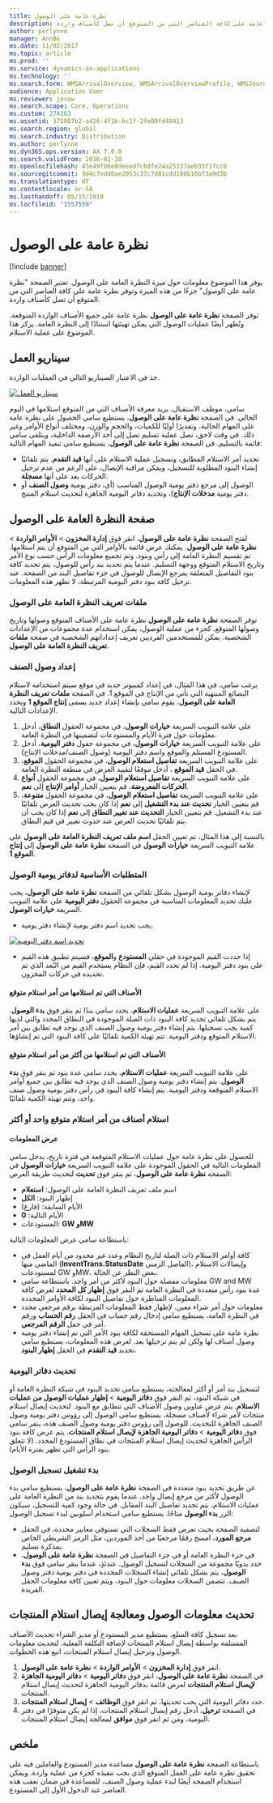 ```yaml
---
title: نظرة عامة على الوصول
description: يوفر هذا الموضوع معلومات حول ميزة النظرة العامة على الوصول. تعتبر الصفحة "نظرة عامة على الوصول" جزءًا من هذه الميزة وتوفر نظرة عامة على كافة العناصر التي من المتوقع أن تصل كأصناف واردة.
author: perlynne
manager: AnnBe
ms.date: 11/02/2017
ms.topic: article
ms.prod: ''
ms.service: dynamics-ax-applications
ms.technology: ''
ms.search.form: WMSArrivalOverview, WMSArrivalOverviewProfile, WMSJournalTable
audience: Application User
ms.reviewer: josaw
ms.search.scope: Core, Operations
ms.custom: 274363
ms.assetid: 375807b2-a426-4f1b-bc1f-2fe00fd48413
ms.search.region: global
ms.search.industry: Distribution
ms.author: perlynne
ms.dyn365.ops.version: AX 7.0.0
ms.search.validFrom: 2016-02-28
ms.openlocfilehash: 43e49fb6e8deead7c6dfe24a25337aeb35f1fcc0
ms.sourcegitcommit: 9d4c7edd0ae2053c37c7d81cdd180b16bf3a9d3b
ms.translationtype: HT
ms.contentlocale: ar-SA
ms.lasthandoff: 05/15/2019
ms.locfileid: "1557559"
---
```

# <a name="arrival-overview"></a>نظرة عامة على الوصول

[!include [banner](../includes/banner.md)]

يوفر هذا الموضوع معلومات حول ميزة النظرة العامة على الوصول. تعتبر الصفحة "نظرة عامة على الوصول" جزءًا من هذه الميزة وتوفر نظرة عامة على كافة العناصر التي من المتوقع أن تصل كأصناف واردة.

توفر الصفحة **نظرة عامة على الوصول** نظرة عامة على جميع الأصناف الواردة المتوقعة. وتُظهر أيضًا عمليات الوصول التي يمكن تهيئتها استنادًا إلى النظرة العامة. يركز هذا الموضوع على عملية الاستلام.

## <a name="business-scenario"></a>سيناريو العمل
خذ في الاعتبار السيناريو التالي في العمليات الواردة.

[![سيناريو العمل](./media/arrival-overview-scenario.png)](./media/arrival-overview-scenario.png)

سامي، موظف الاستقبال، يريد معرفة الأصناف التي من المتوقع استلامها في اليوم الحالي. في الصفحة **نظرة عامة على الوصول**، يستطيع سامي الحصول على نظرة عامة على المهام الحالية، وتقديرًا أوليًا للكميات، والحجم والوزن، ومختلف أنواع الأوامر وغير ذلك. في وقت لاحق، تصل عملية تسليم تصل إلى أحد الأرصفة الداخلية، ويتلقى سامي قائمة بالتسليم. في الصفحة **نظرة عامة على الوصول**، يستطيع سامي تنفيذ المهام التالية:

-   تحديد أمر الاستلام المطابق، وتسجيل عملية الاستلام على أنها **قيد التقدم**. يتم تلقائيًا إنشاء البنود المطلوبة للتسجيل، ويمكن مراقبة الإيصال، على الرغم من عدم ترحيل الحركات بعد على أنها **مسجلة**.
-   الوصول إلى مرجع دفتر يومية الوصول المناسب (أي، دفتر يومية **وصول الصنف** أو دفتر يومية **مدخلات الإنتاج**)، وتحديد دفاتر اليومية الجاهزة لتحديث استلام المنتج.

## <a name="arrival-overview-page"></a>صفحة النظرة العامة على الوصول
لفتح الصفحة **نظرة عامة على الوصول**، انقر فوق **إدارة المخزون** &gt; **الأوامر الواردة** &gt; **نظرة عامة على الوصول**. يمكنك عرض قائمة بالأوامر التي من المتوقع أن يتم استلامها. تم تقسيم النظرة العامة إلى رأس وبنود. وتم تجميع معلومات الرأس حسب نوع الأمر وتاريخ الاستلام المتوقع ووجهة التسليم. عندما يتم تحديد بند رأس للوصول، يتم تحديد كافة بنود التفاصيل المتعلقة بمرجع الإيصال للوصول في جزء تفاصيل البند من الصفحة. عند ترحيل كافة بنود دفتر اليومية المرتبطة، لا تظهر هذه المعلومات.

### <a name="arrival-overview-profiles"></a>ملفات تعريف النظرة العامة على الوصول

توفر الصفحة **نظرة عامة على الوصول** نظرة عامة على الأصناف المتوقع وصولها وتاريخ وصولها المتوقع. كجزء من عملية الوصول، يمكن استخدام عدة مجموعات من الإعدادات الشخصية. يمكن للمستخدمين الفرديين تعريف إعداداتهم الشخصية في صفحة **ملفات تعريف النظرة العامة على الوصول**.

### <a name="set-up-item-arrival"></a>إعداد وصول الصنف

يرغب سامي، في هذا المثال، في إعداد كمبيوتر جديد في موقع سيتم استخدامه لاستلام البضائع المنتهية التي تأتي من الإنتاج في الموقع 1. في الصفحة **ملفات تعريف النظرة العامة على الوصول**، يقوم سامي بإنشاء إعداد جديد يسمى **إنتاج الموقع 1** ويحدد الإعدادات التالية.

1.  على علامة التبويب السريعة **خيارات الوصول**، في مجموعة الحقول **النطاق**، أدخل معلومات حول فترة الأيام والمستودعات لتضمينها في النظرة العامة.
2.  على علامة التبويب السريعة **خيارات الوصول**، في مجموعة حقول **دفتر اليومية**، أدخل المستودع المستلم والموقع واسم دفتر اليومية (وصول الصنف/مدخلات الإنتاج).
3.  على علامة التبويب السريعة **تفاصيل استعلام الوصول**، في مجموعة الحقول **الموقع**، في الحقل **قيد الموقع** ، أدخل موقعًا لتقييد العرض في منطقة النظرة العامة.
4.  على علامة التبويب السريعة **تفاصيل استعلام الوصول**، في مجموعة الحقول **أنواع الحركات المعروضة**، قم بتعيين الخيار **أوامر الإنتاج** إلى **نعم**.
5.  على علامة التبويب السريعة **تفاصيل استعلام الوصول**، في مجموعة الحقول **متنوعة**، قم بتعيين الخيار **تحديث عند بدء التشغيل** إلى **نعم** إذا كان يجب تحديث العرض تلقائيًا عند بدء التشغيل. قم بتعيين الخيار **التحديث عند تغيير النطاق** إلى **نعم** إذا كان يجب أن يتم تلقائيًا تحديث العرض عند حدوث تغيير في قيم النطاق‏‎.

بالنسبة إلى هذا المثال، تم تعيين الحقل **اسم ملف تعريف النظرة العامة على الوصول** على علامة التبويب السريعة **خيارات الوصول** في الصفحة **نظرة عامة على الوصول** إلى **إنتاج الموقع 1**.

### <a name="prerequisites-for-arrival-journals"></a>المتطلبات الأساسية لدفاتر يومية الوصول

لإنشاء دفاتر يومية الوصول بشكل تلقائي من الصفحة **نظرة عامة على الوصول**، يجب عليك تحديد المعلومات المناسبة في مجموعة الحقول **دفتر اليومية** على علامة التبويب السريعة **خيارات الوصول**.

-   يجب تحديد اسم دفتر يومية لإنشاء دفتر يومية.

[![تحديد اسم دفتر اليومية](./media/arrival-overview-journal.png)](./media/arrival-overview-journal.png)

-   إذا حددت القيم الموجودة في حقلي **المستودع** و**الموقع**، فسيتم تطبيق هذه القيم على بنود دفتر اليومية. إذا لم تحدد القيم، فإن النظام يستخدم القيم من البُعد الذي تم تحديده في حركات المخزون.

#### <a name="items-that-are-received-from-one-expected-receipt-order"></a>الأصناف التي تم استلامها من أمر استلام متوقع

على علامة التبويب السريعة **عمليات الاستلام**، يحدد سامي بندًا ثم ينقر فوق **بدء الوصول**. يتم بشكل تلقائي تحديد كافة البنود ذات الصلة الموجودة في النطاق المحدد والتي لديها كمية يجب تسجيلها. يتم إنشاء دفتر يومية وصول الصنف الذي يوجد فيه تطابق بين أمر الاستلام المتوقع ودفتر اليومية. تتم تهيئة الكمية تلقائيًا على كافة البنود التي تم إنشاؤها.

#### <a name="items-that-are-received-from-more-than-one-expected-receipt-order"></a>الأصناف التي تم استلامها من أكثر من أمر استلام متوقع

على علامة التبويب السريعة **عمليات الاستلام**، يحدد سامي عدة بنود ثم ينقر فوق **بدء الوصول**. يتم إنشاء دفتر يومية وصول الصنف الذي يوجد فيه تطابق بين جميع أوامر الاستلام المتوقعة ودفتر اليومية. يتم إنشاء كافة البنود في رأس دفتر يومية وصول صنف واحد، وتتم تهيئة الكمية تلقائيًا.

### <a name="receive-items-from-one-or-more-expected-receipt-orders"></a>استلام أصناف من أمر استلام متوقع واحد أو أكثر

#### <a name="view-information"></a>عرض المعلومات

للحصول على نظرة عامة حول عمليات الاستلام المتوقعة في فترة تاريخ، يدخل سامي المعلومات التالية في الحقول الموجودة على علامة التبويب السريعة **خيارات الوصول**  في الصفحة **نظرة عامة على الوصول**، ثم ينقر فوق **تحديث** لتحديث طريقة العرض:

-   اسم ملف تعريف النظرة العامة على الوصول: **استعلام**
-   إظهار البنود: **الكل**
-   الأيام السابقة: (فارغ)
-   الأيام التالية: **0**
-   المستودعات: **GW وMW**

باستطاعة سامي عرض المعلومات التالية:

-   كافة أوامر الاستلام ذات الصلة لتاريخ النظام وعدد غير محدود من أيام العمل في الماضي منها (**InventTrans.StatusDate** الفاصل الزمني)، وإيصالات الاستلام لمستودعات GW وMW، بغض النظر عن الحالة.
-   معلومات مفصلة حول البنود لأكثر من أمر واحد. باستطاعة سامي GW and MW عدة بنود رأس متعددة في النظرة العامة ثم النقر فوق **إظهار كل المحدد** لعرض كافة المعلومات المناظرة حول تفاصيل البنود لكافة الأوامر المحددة.
-   معلومات حول أمر شراء معين. لإظهار فقط المعلومات المرتبطة برقم مرجعي محدد في النظرة العامة، يستطيع سامي إدخال رقم حساب في الحقل **رقم الحساب** ورقم أمر في حقل **الرقم المرجعي**.
-   نظرة عامة على تسجيل المهام المستحقة لكافة بنود الأمر التي تم إنشاء دفتر يومية وصول أصناف لها ولكن لم يتم ترحيلها بعد. لعرض هذه المعلومات، يستطيع سامي تحديد **قيد التقدم** في الحقل **إظهار البنود‬**.

### <a name="update-journals"></a>تحديث دفاتر اليومية

لتسجيل بند أمر أو أكثر لمعالجته، يستطيع سامي تحديد البنود في شبكة النظرة العامة أو في شبكة البنود، ثم النقر فوق **دفاتر اليومية** &gt; **إظهار عمليات الوصول من عمليات الاستلام**. يتم عرض عناوين وصول الأصناف التي تتطابق مع البنود. لتحديث إيصال استلام منتجات لأمر شراء لأصناف مسجلة، يستطيع سامي الوصول إلى رؤوس دفتر يومية وصول الصنف الجاهزة للتحديث. للوصول إلى رؤوس دفتر يومية وصول الصنف هذه، ينقر سامي فوق **دفاتر اليومية** &gt; **دفاتر اليومية الجاهزة لإيصال استلام المنتجات**. يتم عرض كافة بنود الرأس الجاهزة لتحديث إيصال استلام المنتجات في نطاق المستودع المحدد. (لا تتعلق بنود الرأس التي تظهر بفترة الأيام).

### <a name="start-an-arrival-registration"></a>بدء تشغيل تسجيل الوصول

عن طريق تحديد بنود متعددة في الصفحة **نظرة عامة على الوصول**، يستطيع سامي بدء الوصول لأكثر من مرجع إيصال واحد. عندما يقوم بتحديد بند من النظرة العامة على عمليات الاستلام، يتم تحديد تفاصيل البند المقابل. في حالة وجود كمية للتسجيل، سيكون الزر **بدء الوصول** متاحًا. يستطيع سامي استخدام أسلوبين لبدء تسجيل الوصول:

-   لتصفية الصفحة بحيث تعرض فقط السجلات التي تستوفي معايير محددة، في الحقل **مرجع المورد**، امسح رقمًا مرجعيًا من أحد الموردين، مثل الرمز الشريطي الخاص بمذكرة تسليم.
-   في جزء النظرة العامة أو في جزء التفاصيل في الصفحة **نظرة عامة على الوصول**، حدد يدويًا مجموعة من السجلات لتسجيل الوصول. عندئذٍ، عندما ينقر سامي فوق **بدء الوصول**، يتم بشكل تلقائي إنشاء السجلات المحددة في دفتر يومية دفتر وصول الصنف. تتضمن السجلات معلومات حول البنود، ويتم تعيين كافة معلومات الحقل الفريدة.

## <a name="update-arrival-information-and-process-a-product-receipt"></a>تحديث معلومات الوصول ومعالجة إيصال استلام المنتجات
بعد تسجيل كافة السلع، يستطيع مدير المستودع أو مدير الشراء تحديث الأصناف المستلمة بواسطة إيصال استلام المنتجات لإضافة التكلفة الفعلية. لتحديث معلومات الوصول وترحيل إيصال استلام المنتجات، اتبع هذه الخطوات.

1.  انقر فوق **إدارة المخزون** &gt; **الأوامر الواردة** &gt; **نظرة عامة على الوصول**.
2.  في الصفحة **نظرة عامة على الوصول**، انقر فوق **دفاتر اليومية** &gt; **دفاتر اليومية الجاهزة لإيصال استلام المنتجات‬** لعرض قائمة بدفاتر اليومية الجاهزة لتحديث إيصال استلام المنتجات.
3.  حدد دفاتر اليومية التي يجب تحديثها، ثم انقر فوق **الوظائف** &gt; **إيصال استلام المنتجات**.
4.  في الصفحة **ترحيل**، أدخل رقم إيصال استلام المنتجات، إذا لم يكن متوفرًا في دفتر اليومية، ومن ثم انقر فوق **موافق** لمعالجة إيصال استلام المنتجات.

## <a name="summary"></a>ملخص
باستطاعة الصفحة **نظرة عامة على الوصول** مساعدة مدير المستودع والعاملين فيه على تحقيق نظرة عامة على العمل المتوقع الذي يجب تنفيذه كجزء من عملية واردة. ويمكن استخدام الصفحة أيضًا لبدء عملية وصول الصنف، للمساعدة في ضمان تعقب هذه العناصر عند الدخول الأول إلى المستودع.
